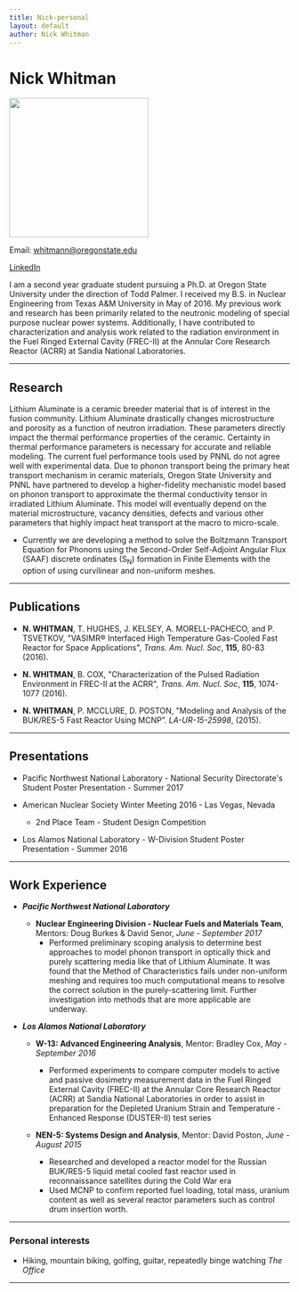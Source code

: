 ```yaml
---
title: Nick-personal
layout: default
author: Nick Whitman
---
```

Nick Whitman
================================

<img src="{{ site.url }}users/whitmann/images/headshot.jpg" height="250" width="250">

Email: <a href="mailto:whitmann@oregonstate.edu" target="top"> whitmann@oregonstate.edu </a>

<a href="https://www.linkedin.com/in/nick-whitman-0034477b" target="top"> LinkedIn </a>

I am a second year graduate student pursuing a Ph.D. at Oregon State University under the direction of Todd Palmer. I received my B.S. in Nuclear Engineering from Texas A&M University in May of 2016. My previous work and research has been primarily related to the neutronic modeling of special purpose nuclear power systems. Additionally, I have contributed to characterization and analysis work related to the radiation environment in the Fuel Ringed External Cavity (FREC-II) at the Annular Core Research Reactor (ACRR) at Sandia National Laboratories.

***

## Research
Lithium Aluminate is a ceramic breeder material that is of interest in the fusion community. Lithium Aluminate drastically changes microstructure and porosity as a function of neutron irradiation. These parameters directly impact the thermal performance properties of the ceramic. Certainty in thermal performance parameters is necessary for accurate and reliable modeling. The current fuel performance tools used by PNNL do not agree well with experimental data.
Due to phonon transport being the primary heat transport mechanism in ceramic materials, Oregon State University and PNNL have partnered to develop a higher-fidelity mechanistic model based on phonon transport to approximate the thermal conductivity tensor in irradiated Lithium Aluminate. This model will eventually depend on the material microstructure, vacancy densities, defects and various other parameters that highly impact heat transport at the macro to micro-scale.

* Currently we are developing a method to solve the Boltzmann Transport Equation for Phonons using the Second-Order Self-Adjoint Angular Flux (SAAF) discrete ordinates (S<sub>N</sub>) formation in Finite Elements with the option of using curvilinear and non-uniform meshes.

***

## Publications
* **N. WHITMAN**, T. HUGHES, J. KELSEY, A. MORELL-PACHECO, and P. TSVETKOV, "VASIMR® Interfaced High Temperature Gas-Cooled Fast Reactor for Space Applications", *Trans. Am. Nucl. Soc*, **115**, 80-83 (2016).

* **N. WHITMAN**, B. COX, "Characterization of the Pulsed Radiation Environment in FREC-II at the ACRR", *Trans. Am. Nucl. Soc*, **115**, 1074-1077 (2016).

* **N. WHITMAN**, P. MCCLURE, D. POSTON, "Modeling and Analysis of the BUK/RES-5 Fast Reactor Using MCNP”. *LA-UR-15-25998*, (2015).

***

## Presentations
* Pacific Northwest National Laboratory - National Security Directorate's Student Poster Presentation - Summer 2017

* American Nuclear Society Winter Meeting 2016 - Las Vegas, Nevada
  * 2nd Place Team - Student Design Competition

* Los Alamos National Laboratory - W-Division Student Poster Presentation - Summer 2016

 ***

## Work Experience
* ***Pacific Northwest National Laboratory***
  * **Nuclear Engineering Division - Nuclear Fuels and Materials Team**, Mentors: Doug Burkes & David Senor, *June - September 2017*
    * Performed preliminary scoping analysis to determine best approaches to model phonon transport in optically thick and purely scattering media like that of Lithium Aluminate. It was found that the Method of Characteristics fails under non-uniform meshing and requires too much computational means to resolve the correct solution in the purely-scattering limit. Further investigation into methods that are more applicable are underway.

* ***Los Alamos National Laboratory***
  * **W-13: Advanced Engineering Analysis**, Mentor: Bradley Cox, *May - September 2016*
    * Performed experiments to compare computer models to active and passive dosimetry measurement data in the Fuel Ringed External Cavity (FREC-II) at the Annular Core Research Reactor (ACRR) at Sandia National Laboratories in order to assist in preparation for the Depleted Uranium Strain and Temperature - Enhanced Response (DUSTER-II) test series

  * **NEN-5: Systems Design and Analysis**, Mentor: David Poston, *June - August 2015*
    * Researched and developed a reactor model for the Russian BUK/RES-5 liquid metal cooled fast reactor used in reconnaissance satellites during the Cold War era
    * Used MCNP to confirm reported fuel loading, total mass, uranium content as well as several reactor parameters such as control drum insertion worth.
***

### Personal interests
* Hiking, mountain biking, golfing, guitar, repeatedly binge watching *The Office*

***

